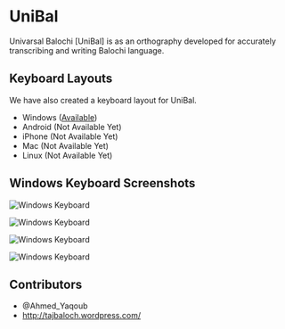 UniBal
======

Univarsal Balochi [UniBal] is as an orthography developed for accurately transcribing and writing Balochi language.

Keyboard Layouts
---
  We have also created a keyboard layout for UniBal.
  
- Windows ([Available](https://github.com/JeyKeu/UniBal/releases/tag/v1.1))
- Android (Not Available Yet)
- iPhone (Not Available Yet)
- Mac (Not Available Yet)
- Linux (Not Available Yet)

Windows Keyboard Screenshots
---

![Windows Keyboard](http://projects.junaidbaloch.com/unibal/images/windows/UniBal.jpg)

![Windows Keyboard](http://projects.junaidbaloch.com/unibal/images/windows/UniBalShift.jpg)

![Windows Keyboard](http://projects.junaidbaloch.com/unibal/images/windows/UniBalAltGr.jpg)

![Windows Keyboard](http://projects.junaidbaloch.com/unibal/images/windows/UniBalShiftAltGr.jpg)

Contributors
---

- @Ahmed_Yaqoub 
- http://tajbaloch.wordpress.com/
